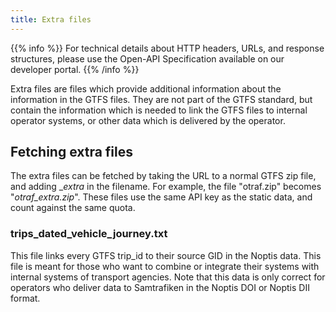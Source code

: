 ```yaml
---
title: Extra files
---
```


{{% info %}} For technical details about HTTP headers, URLs, and response structures, please use the Open-API
Specification available on our developer portal. {{% /info %}}

Extra files are files which provide additional information about the information in the GTFS files. They are not part of
the GTFS standard, but contain the information which is needed to link the GTFS files to internal operator systems, or
other data which is delivered by the operator.

## Fetching extra files

The extra files can be fetched by taking the URL to a normal GTFS zip file, and adding \__extra_ in the filename. For
example, the file "otraf.zip" becomes "_otraf\_extra.zip_". These files use the same API key as the static data, and
count against the same quota.

### trips\_dated\_vehicle\_journey.txt

This file links every GTFS trip\_id to their source GID in the Noptis data. This file is meant for those who want to
combine or integrate their systems with internal systems of transport agencies. Note that this data is only correct for
operators who deliver data to Samtrafiken in the Noptis DOI or Noptis DII format.

